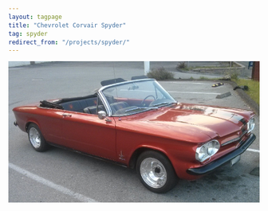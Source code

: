 ```yaml
---
layout: tagpage
title: "Chevrolet Corvair Spyder"
tag: spyder
redirect_from: "/projects/spyder/"
---
```

![spyder](/assets/spyder.jpg)
